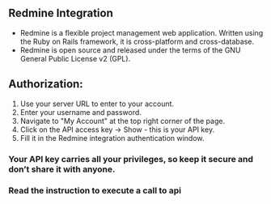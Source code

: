 ## Redmine Integration
- Redmine is a flexible project management web application. Written using the Ruby on Rails framework, it is cross-platform and cross-database.
- Redmine is open source and released under the terms of the GNU General Public License v2 (GPL).

## Authorization:
1. Use your server URL to enter to your account.
2. Enter your username and password.
3. Navigate to "My Account" at the top right corner of the page.
4. Click on the API access key -> Show - this is your API key.
5. Fill it in the Redmine integration authentication window.

### Your API key carries all your privileges, so keep it secure and don’t share it with anyone.

### Read the instruction to execute a call to api

         
